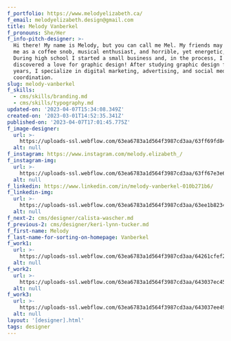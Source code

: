 ```yaml
---
f_portfolio: https://www.melodyelizabeth.ca/
f_email: melodyelizabeth.design@gmail.com
title: Melody Vanberkel
f_pronouns: She/Her
f_info-pitch-designer: >-
  Hi there! My name is Melody, but you can call me Mel. My friends may describe
  me as a coffee snob, musical enthusiast, and horrible, yet energetic, dancer.
  During high school I started a small business and, in the process, I
  discovered a love for graphic design! After studying graphic design for three
  years, I specialize in digital marketing, advertising, and social media
  coordination.
slug: melody-vanberkel
f_skills:
  - cms/skills/branding.md
  - cms/skills/typography.md
updated-on: '2023-04-07T15:34:08.349Z'
created-on: '2023-03-01T14:52:35.341Z'
published-on: '2023-04-07T17:01:45.775Z'
f_image-designer:
  url: >-
    https://uploads-ssl.webflow.com/63ea6783a1d564f3987cd3aa/63ff69fd845976a59f3d0a40_melody-vanberkel-2.jpg
  alt: null
f_instagram: https://www.instagram.com/melody.elizabeth_/
f_instagram-img:
  url: >-
    https://uploads-ssl.webflow.com/63ea6783a1d564f3987cd3aa/63ff67e3e6a8a34fd0d96f39_insta%20(1).svg
  alt: null
f_linkedin: https://www.linkedin.com/in/melody-vanberkel-010b271b6/
f_linkedin-img:
  url: >-
    https://uploads-ssl.webflow.com/63ea6783a1d564f3987cd3aa/63ee1b823465de8414c4146a_linked-in-icon.svg
  alt: null
f_next-2: cms/designer/calista-wascher.md
f_previous-2: cms/designer/keri-lynn-tucker.md
f_first-name: Melody
f_last-name-for-sorting-on-homepage: Vanberkel
f_work1:
  url: >-
    https://uploads-ssl.webflow.com/63ea6783a1d564f3987cd3aa/64261cfef274bb29489d3d3c_Vanberkel-Melody-grad-show-work-img1.jpg
  alt: null
f_work2:
  url: >-
    https://uploads-ssl.webflow.com/63ea6783a1d564f3987cd3aa/643037ec457f8b30f984394e_Vanberkel-Melody-grad-show-work-img2.jpg
  alt: null
f_work3:
  url: >-
    https://uploads-ssl.webflow.com/63ea6783a1d564f3987cd3aa/643037ee497e25dfa88ad2aa_Vanberkel-Melody-grad-show-work-img3.jpg
  alt: null
layout: '[designer].html'
tags: designer
---
```



